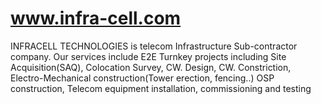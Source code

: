 # www.infra-cell.com
INFRACELL TECHNOLOGIES is telecom Infrastructure Sub-contractor company. Our services include E2E Turnkey projects including Site Acquisition(SAQ), Colocation Survey, CW. Design, CW. Constriction, Electro-Mechanical construction(Tower erection, fencing..) OSP construction, Telecom equipment installation, commissioning and testing 
